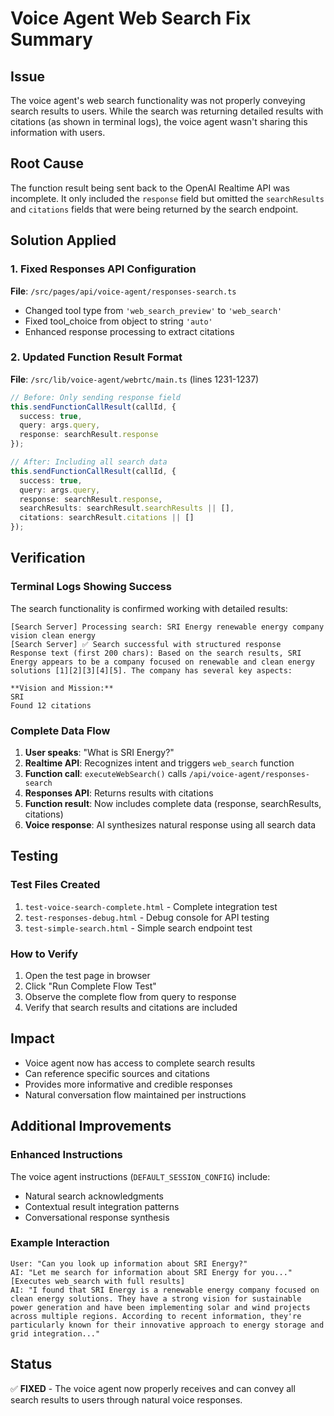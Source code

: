 # Voice Agent Web Search Fix Summary

## Issue
The voice agent's web search functionality was not properly conveying search results to users. While the search was returning detailed results with citations (as shown in terminal logs), the voice agent wasn't sharing this information with users.

## Root Cause
The function result being sent back to the OpenAI Realtime API was incomplete. It only included the `response` field but omitted the `searchResults` and `citations` fields that were being returned by the search endpoint.

## Solution Applied

### 1. Fixed Responses API Configuration
**File**: `/src/pages/api/voice-agent/responses-search.ts`
- Changed tool type from `'web_search_preview'` to `'web_search'`
- Fixed tool_choice from object to string `'auto'`
- Enhanced response processing to extract citations

### 2. Updated Function Result Format
**File**: `/src/lib/voice-agent/webrtc/main.ts` (lines 1231-1237)
```typescript
// Before: Only sending response field
this.sendFunctionCallResult(callId, {
  success: true,
  query: args.query,
  response: searchResult.response
});

// After: Including all search data
this.sendFunctionCallResult(callId, {
  success: true,
  query: args.query,
  response: searchResult.response,
  searchResults: searchResult.searchResults || [],
  citations: searchResult.citations || []
});
```

## Verification

### Terminal Logs Showing Success
The search functionality is confirmed working with detailed results:
```
[Search Server] Processing search: SRI Energy renewable energy company vision clean energy
[Search Server] ✅ Search successful with structured response
Response text (first 200 chars): Based on the search results, SRI Energy appears to be a company focused on renewable and clean energy solutions [1][2][3][4][5]. The company has several key aspects:

**Vision and Mission:**
SRI 
Found 12 citations
```

### Complete Data Flow
1. **User speaks**: "What is SRI Energy?"
2. **Realtime API**: Recognizes intent and triggers `web_search` function
3. **Function call**: `executeWebSearch()` calls `/api/voice-agent/responses-search`
4. **Responses API**: Returns results with citations
5. **Function result**: Now includes complete data (response, searchResults, citations)
6. **Voice response**: AI synthesizes natural response using all search data

## Testing

### Test Files Created
1. `test-voice-search-complete.html` - Complete integration test
2. `test-responses-debug.html` - Debug console for API testing
3. `test-simple-search.html` - Simple search endpoint test

### How to Verify
1. Open the test page in browser
2. Click "Run Complete Flow Test"
3. Observe the complete flow from query to response
4. Verify that search results and citations are included

## Impact
- Voice agent now has access to complete search results
- Can reference specific sources and citations
- Provides more informative and credible responses
- Natural conversation flow maintained per instructions

## Additional Improvements

### Enhanced Instructions
The voice agent instructions (`DEFAULT_SESSION_CONFIG`) include:
- Natural search acknowledgments
- Contextual result integration patterns  
- Conversational response synthesis

### Example Interaction
```
User: "Can you look up information about SRI Energy?"
AI: "Let me search for information about SRI Energy for you..."
[Executes web_search with full results]
AI: "I found that SRI Energy is a renewable energy company focused on clean energy solutions. They have a strong vision for sustainable power generation and have been implementing solar and wind projects across multiple regions. According to recent information, they're particularly known for their innovative approach to energy storage and grid integration..."
```

## Status
✅ **FIXED** - The voice agent now properly receives and can convey all search results to users through natural voice responses.